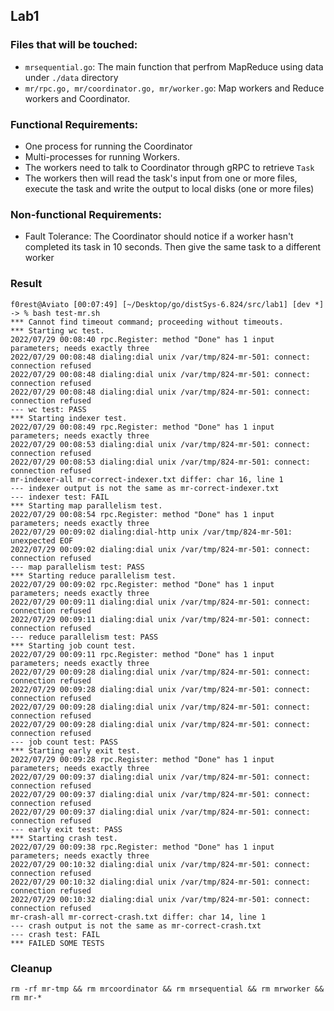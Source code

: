 ## Lab1

### Files that will be touched:
* `mrsequential.go`: The main function that perfrom MapReduce using data under `./data` directory
* `mr/rpc.go, mr/coordinator.go, mr/worker.go`: Map workers and Reduce workers and Coordinator.

### Functional Requirements:
* One process for running the Coordinator
* Multi-processes for running Workers.
* The workers need to talk to Coordinator through gRPC to retrieve `Task`
* The workers then will read the task's input from one or more files, execute the task and write the output to local disks (one or more files)

### Non-functional Requirements:
* Fault Tolerance: The Coordinator should notice if a worker hasn't completed its task in 10 seconds. Then give the same task to a different worker


### Result
```
f0rest@Aviato [00:07:49] [~/Desktop/go/distSys-6.824/src/lab1] [dev *]
-> % bash test-mr.sh 
*** Cannot find timeout command; proceeding without timeouts.
*** Starting wc test.
2022/07/29 00:08:40 rpc.Register: method "Done" has 1 input parameters; needs exactly three
2022/07/29 00:08:48 dialing:dial unix /var/tmp/824-mr-501: connect: connection refused
2022/07/29 00:08:48 dialing:dial unix /var/tmp/824-mr-501: connect: connection refused
2022/07/29 00:08:48 dialing:dial unix /var/tmp/824-mr-501: connect: connection refused
--- wc test: PASS
*** Starting indexer test.
2022/07/29 00:08:49 rpc.Register: method "Done" has 1 input parameters; needs exactly three
2022/07/29 00:08:53 dialing:dial unix /var/tmp/824-mr-501: connect: connection refused
2022/07/29 00:08:53 dialing:dial unix /var/tmp/824-mr-501: connect: connection refused
mr-indexer-all mr-correct-indexer.txt differ: char 16, line 1
--- indexer output is not the same as mr-correct-indexer.txt
--- indexer test: FAIL
*** Starting map parallelism test.
2022/07/29 00:08:54 rpc.Register: method "Done" has 1 input parameters; needs exactly three
2022/07/29 00:09:02 dialing:dial-http unix /var/tmp/824-mr-501: unexpected EOF
2022/07/29 00:09:02 dialing:dial unix /var/tmp/824-mr-501: connect: connection refused
--- map parallelism test: PASS
*** Starting reduce parallelism test.
2022/07/29 00:09:02 rpc.Register: method "Done" has 1 input parameters; needs exactly three
2022/07/29 00:09:11 dialing:dial unix /var/tmp/824-mr-501: connect: connection refused
2022/07/29 00:09:11 dialing:dial unix /var/tmp/824-mr-501: connect: connection refused
--- reduce parallelism test: PASS
*** Starting job count test.
2022/07/29 00:09:11 rpc.Register: method "Done" has 1 input parameters; needs exactly three
2022/07/29 00:09:28 dialing:dial unix /var/tmp/824-mr-501: connect: connection refused
2022/07/29 00:09:28 dialing:dial unix /var/tmp/824-mr-501: connect: connection refused
2022/07/29 00:09:28 dialing:dial unix /var/tmp/824-mr-501: connect: connection refused
2022/07/29 00:09:28 dialing:dial unix /var/tmp/824-mr-501: connect: connection refused
--- job count test: PASS
*** Starting early exit test.
2022/07/29 00:09:28 rpc.Register: method "Done" has 1 input parameters; needs exactly three
2022/07/29 00:09:37 dialing:dial unix /var/tmp/824-mr-501: connect: connection refused
2022/07/29 00:09:37 dialing:dial unix /var/tmp/824-mr-501: connect: connection refused
2022/07/29 00:09:37 dialing:dial unix /var/tmp/824-mr-501: connect: connection refused
--- early exit test: PASS
*** Starting crash test.
2022/07/29 00:09:38 rpc.Register: method "Done" has 1 input parameters; needs exactly three
2022/07/29 00:10:32 dialing:dial unix /var/tmp/824-mr-501: connect: connection refused
2022/07/29 00:10:32 dialing:dial unix /var/tmp/824-mr-501: connect: connection refused
2022/07/29 00:10:32 dialing:dial unix /var/tmp/824-mr-501: connect: connection refused
mr-crash-all mr-correct-crash.txt differ: char 14, line 1
--- crash output is not the same as mr-correct-crash.txt
--- crash test: FAIL
*** FAILED SOME TESTS
```

### Cleanup
```
rm -rf mr-tmp && rm mrcoordinator && rm mrsequential && rm mrworker && rm mr-* 
```